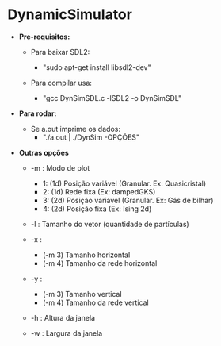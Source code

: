 # DynamicSimulator

* **Pre-requisitos:**
	* Para baixar SDL2:
		- "sudo apt-get install libsdl2-dev"
	
	* Para compilar usa:
		- "gcc DynSimSDL.c -lSDL2 -o DynSimSDL"
	
* **Para rodar:**
	* Se a.out imprime os dados:
		- "./a.out | ./DynSim -OPÇÕES"
		
* **Outras opções**
	* -m : Modo de plot
		- 1: (1d) Posição variável (Granular. Ex: Quasicristal)
		- 2: (1d) Rede fixa (Ex: dampedGKS)
		- 3: (2d) Posição variável (Granular. Ex: Gás de bilhar)
		- 4: (2d) Posição fixa (Ex: Ising 2d)
		
	* -l : Tamanho do vetor (quantidade de partículas)

	* -x :
		- (-m 3) Tamanho horizontal
		- (-m 4) Tamanho da rede horizontal
	* -y : 
		- (-m 3) Tamanho vertical
		- (-m 4) Tamanho da rede vertical
	
	* -h : Altura da janela
	* -w : Largura da janela
